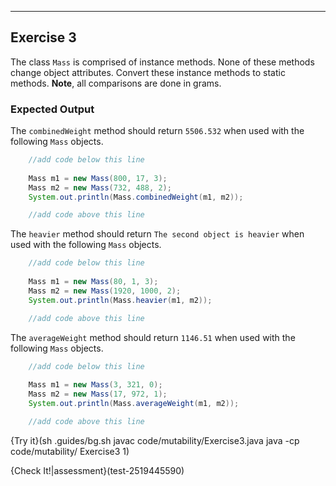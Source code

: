 ----------

## Exercise 3

The class `Mass` is comprised of instance methods. None of these methods change object attributes. Convert these instance methods to static methods. **Note**, all comparisons are done in grams.

### Expected Output

The `combinedWeight` method should return `5506.532` when used with the following `Mass` objects.

```java
    //add code below this line
    
    Mass m1 = new Mass(800, 17, 3);
    Mass m2 = new Mass(732, 488, 2);
    System.out.println(Mass.combinedWeight(m1, m2));

    //add code above this line
```

The `heavier` method should return `The second object is heavier` when used with the following `Mass` objects.

```java
    //add code below this line
    
    Mass m1 = new Mass(80, 1, 3);
    Mass m2 = new Mass(1920, 1000, 2);
    System.out.println(Mass.heavier(m1, m2));

    //add code above this line
```

The `averageWeight` method should return `1146.51` when used with the following `Mass` objects.

```java
    //add code below this line
    
    Mass m1 = new Mass(3, 321, 0);
    Mass m2 = new Mass(17, 972, 1);
    System.out.println(Mass.averageWeight(m1, m2));

    //add code above this line
```

{Try it}(sh .guides/bg.sh javac code/mutability/Exercise3.java java -cp code/mutability/ Exercise3 1)

{Check It!|assessment}(test-2519445590)

